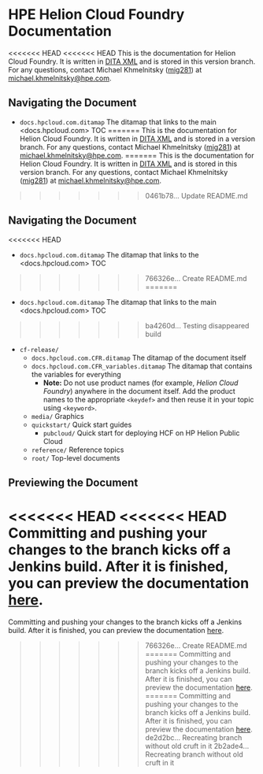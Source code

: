 # HPE Helion Cloud Foundry Documentation

<<<<<<< HEAD
<<<<<<< HEAD
This is the documentation for Helion Cloud Foundry. It is written in [DITA XML](http://dita.xml.org/) and is stored in this version branch. For any questions, contact Michael Khmelnitsky ([mig281](mailto:https://github.com/mig281)) at <michael.khmelnitsky@hpe.com>.

## Navigating the Document
* `docs.hpcloud.com.ditamap` The ditamap that links to the main <docs.hpcloud.com> TOC
=======
This is the documentation for Helion Cloud Foundry. It is written in [DITA XML](http://dita.xml.org/) and is stored in a version branch. For any questions, contact Michael Khmelnitsky ([mig281](mailto:https://github.com/mig281)) at <michael.khmelnitsky@hpe.com>.
=======
This is the documentation for Helion Cloud Foundry. It is written in [DITA XML](http://dita.xml.org/) and is stored in this version branch. For any questions, contact Michael Khmelnitsky ([mig281](mailto:https://github.com/mig281)) at <michael.khmelnitsky@hpe.com>.
>>>>>>> 0461b78... Update README.md

## Navigating the Document
<<<<<<< HEAD
* `docs.hpcloud.com.ditamap` The ditamap that links to the <docs.hpcloud.com> TOC
>>>>>>> 766326e... Create README.md
=======
* `docs.hpcloud.com.ditamap` The ditamap that links to the main <docs.hpcloud.com> TOC
>>>>>>> ba4260d... Testing disappeared build
* `cf-release/`
  * `docs.hpcloud.com.CFR.ditamap` The ditamap of the document itself
  * `docs.hpcloud.com.CFR_variables.ditamap` The ditamap that contains the variables for everything
    * **Note:** Do not use product names (for example, _Helion Cloud Foundry_) anywhere in the document itself. Add the product names to the appropriate `<keydef>` and then reuse it in your topic using `<keyword>`.
  * `media/` Graphics
  * `quickstart/` Quick start guides
    * `pubcloud/` Quick start for deploying HCF on HP Helion Public Cloud
  * `reference/` Reference topics
  * `root/` Top-level documents
  
## Previewing the Document
<<<<<<< HEAD
<<<<<<< HEAD
Committing and pushing your changes to the branch kicks off a Jenkins build. After it is finished, you can preview the documentation [here](http://docs-staging.hpcloud.com/hcf-1.0-cf-release-certified).
=======
Committing and pushing your changes to the branch kicks off a Jenkins build. After it is finished, you can preview the documentation [here](http://docs-staging.hpcloud.com/hcf-1.0-cf-release).
>>>>>>> 766326e... Create README.md
=======
Committing and pushing your changes to the branch kicks off a Jenkins build. After it is finished, you can preview the documentation [here](http://docs-staging.hpcloud.com/hcf-1.0-cf-release).
=======
Committing and pushing your changes to the branch kicks off a Jenkins build. After it is finished, you can preview the documentation [here](http://docs-staging.hpcloud.com/hcf-1.0-cf-release-certified).
>>>>>>> de2d2bc... Recreating branch without old cruft in it
>>>>>>> 2b2ade4... Recreating branch without old cruft in it
